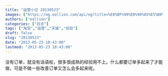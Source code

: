 ```yaml
---
title: "运营小记 20130523"
images: ["https://og.eallion.com/api/og?title=%E8%BF%90%E8%90%A5%E5%B0%8F%E8%AE%B0%2020130523"]
authors: ["eallion"]
categories: ["日志"]
tags: ["淘宝","运营","天猫","经验"]
draft: false
slug: "20130523"
date: "2013-05-23 10:43:00"
lastmod: "2013-05-23 10:43:00"
---
```


没有订单，就没有话语权，很多很成熟的经验用不上。什么都要订单多起来了才能做，可是不做一些改善订单又怎么会多起来呢。
